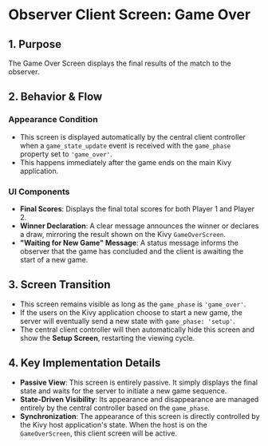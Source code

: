 # Observer Client Screen: Game Over

## 1. Purpose

The Game Over Screen displays the final results of the match to the observer.

## 2. Behavior & Flow

### Appearance Condition

- This screen is displayed automatically by the central client controller when a `game_state_update` event is received with the `game_phase` property set to `'game_over'`.
- This happens immediately after the game ends on the main Kivy application.

### UI Components

- **Final Scores**: Displays the final total scores for both Player 1 and Player 2.
- **Winner Declaration**: A clear message announces the winner or declares a draw, mirroring the result shown on the Kivy `GameOverScreen`.
- **"Waiting for New Game" Message**: A status message informs the observer that the game has concluded and the client is awaiting the start of a new game.

## 3. Screen Transition

- This screen remains visible as long as the `game_phase` is `'game_over'`.
- If the users on the Kivy application choose to start a new game, the server will eventually send a new state with `game_phase: 'setup'`.
- The central client controller will then automatically hide this screen and show the **Setup Screen**, restarting the viewing cycle.

## 4. Key Implementation Details

- **Passive View**: This screen is entirely passive. It simply displays the final state and waits for the server to initiate a new game sequence.
- **State-Driven Visibility**: Its appearance and disappearance are managed entirely by the central controller based on the `game_phase`.
- **Synchronization**: The appearance of this screen is directly controlled by the Kivy host application's state. When the host is on the `GameOverScreen`, this client screen will be active.
